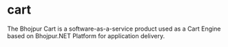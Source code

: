 # cart
The Bhojpur Cart is a software-as-a-service product used as a Cart Engine based on Bhojpur.NET Platform for application delivery.

